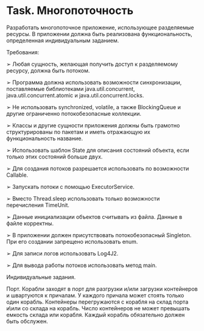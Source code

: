 #                                                      Task. Многопоточность


Разработать многопоточное приложение, использующее разделяемые ресурсы. В приложении должна быть реализована функциональность, определенная индивидуальным заданием.

Требования:

➢ Любая сущность, желающая получить доступ к разделяемому ресурсу, должна быть потоком.

➢ Программа должна использовать возможности синхронизации, поставляемые библиотеками java.util.concurrent, java.util.concurrent.atomic и java.util.concurrent.locks.

➢ Не использовать synchronized, volatile, а также BlockingQueue и другие ограниченно потокобезопасные коллекции.

➢ Классы и другие сущности приложения должны быть грамотно структурированы по пакетам и иметь отражающую их функциональность название.

➢ Использовать шаблон State для описания состояний объекта, если только этих состояний больше двух.

➢ Для создания потоков разрешается использовать по возможности Callable.

➢ Запускать потоки с помощью ExecutorService.

➢ Вместо Thread.sleep использовать только возможности перечисления TimeUnit.

➢ Данные инициализации объектов считывать из файла. Данные в файле корректны.

➢ В приложении должен присутствовать потокобезопасный Singleton. При его создании запрещено использовать enum.

➢ Для записи логов использовать Log4J2.

➢ Для вывода работы потоков использовать метод main.
 

 
Индивидуальные задания.

Порт. Корабли заходят в порт для разгрузки и/или загрузки контейнеров и швартуются к причалам. У каждого причала может стоять только один корабль. Контейнеры перегружаются с корабля на склад порта и\или со склада на корабль. Число контейнеров не может превышать емкость склада или корабля. Каждый корабль обязательно должен быть обслужен.